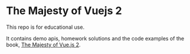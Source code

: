 # The Majesty of Vuejs 2

This repo is for educational use.

It contains demo apis, homework solutions and the code examples of the book, [The Majesty of Vue.js 2](https://leanpub.com/vuejs2).
